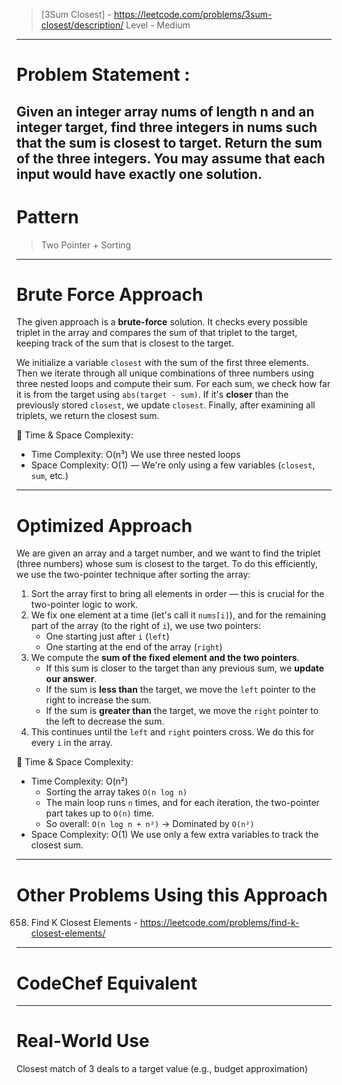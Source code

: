 > [3Sum Closest] - https://leetcode.com/problems/3sum-closest/description/
> Level - Medium
--------------------------------------------------------------------------------------------------------------------------------------
# Problem Statement : 

Given an integer array nums of length n and an integer target, find three integers in nums such that the sum is closest to target.
Return the sum of the three integers.
You may assume that each input would have exactly one solution.
--------------------------------------------------------------------------------------------------------------------------------------
# Pattern
> Two Pointer + Sorting
--------------------------------------------------------------------------------------------------------------------------------------
# Brute Force Approach

The given approach is a **brute-force** solution. It checks every possible triplet in the array and compares the sum of that triplet to the target, keeping track of the sum that is closest to the target.

We initialize a variable `closest` with the sum of the first three elements. Then we iterate through all unique combinations of three numbers using three nested loops and compute their sum. For each sum, we check how far it is from the target using `abs(target - sum)`. If it's **closer** than the previously stored `closest`, we update `closest`.
Finally, after examining all triplets, we return the closest sum.

🧠 Time & Space Complexity:

* Time Complexity: O(n³) We use three nested loops
* Space Complexity: O(1) — We're only using a few variables (`closest`, `sum`, etc.) 
--------------------------------------------------------------------------------------------------------------------------------------
# Optimized Approach

We are given an array and a target number, and we want to find the triplet (three numbers) whose sum is closest to the target.
To do this efficiently, we use the two-pointer technique after sorting the array:
1. Sort the array first to bring all elements in order — this is crucial for the two-pointer logic to work.
2. We fix one element at a time (let's call it `nums[i]`), and for the remaining part of the array (to the right of `i`), we use two pointers:
   * One starting just after `i` (`left`)
   * One starting at the end of the array (`right`)
3. We compute the **sum of the fixed element and the two pointers**.
   * If this sum is closer to the target than any previous sum, we **update our answer**.
   * If the sum is **less than** the target, we move the `left` pointer to the right to increase the sum.
   * If the sum is **greater than** the target, we move the `right` pointer to the left to decrease the sum.
4. This continues until the `left` and `right` pointers cross. We do this for every `i` in the array.

🧠 Time & Space Complexity:

* Time Complexity: O(n²)
  * Sorting the array takes `O(n log n)`
  * The main loop runs `n` times, and for each iteration, the two-pointer part takes up to `O(n)` time.
  * So overall: `O(n log n + n²)` → Dominated by `O(n²)`
* Space Complexity: O(1) We use only a few extra variables to track the closest sum.
--------------------------------------------------------------------------------------------------------------------------------------
# Other Problems Using this Approach

658. Find K Closest Elements - https://leetcode.com/problems/find-k-closest-elements/
--------------------------------------------------------------------------------------------------------------------------------------
# CodeChef Equivalent

--------------------------------------------------------------------------------------------------------------------------------------
# Real-World Use
Closest match of 3 deals to a target value (e.g., budget approximation)